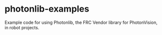 # photonlib-examples
Example code for using Photonlib, the FRC Vendor library for PhotonVision, in robot projects.
